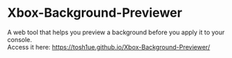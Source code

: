 # Xbox-Background-Previewer
A web tool that helps you preview a background before you apply it to your console.  
Access it here: https://tosh1ue.github.io/Xbox-Background-Previewer/
